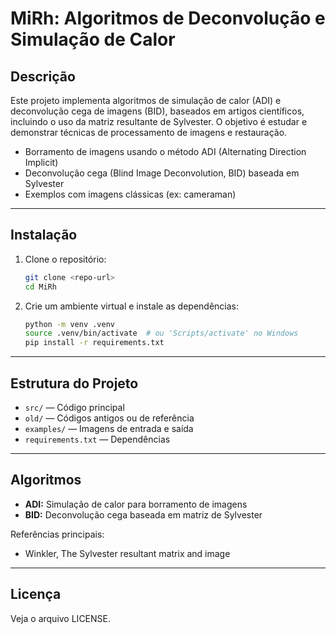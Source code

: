 # MiRh: Algoritmos de Deconvolução e Simulação de Calor

## Descrição
Este projeto implementa algoritmos de simulação de calor (ADI) e deconvolução cega de imagens (BID), baseados em artigos científicos, incluindo o uso da matriz resultante de Sylvester. O objetivo é estudar e demonstrar técnicas de processamento de imagens e restauração.

- Borramento de imagens usando o método ADI (Alternating Direction Implicit)
- Deconvolução cega (Blind Image Deconvolution, BID) baseada em Sylvester
- Exemplos com imagens clássicas (ex: cameraman)

---

## Instalação

1. Clone o repositório:
   ```bash
   git clone <repo-url>
   cd MiRh
   ```
2. Crie um ambiente virtual e instale as dependências:
   ```bash
   python -m venv .venv
   source .venv/bin/activate  # ou 'Scripts/activate' no Windows
   pip install -r requirements.txt
   ```

---

## Estrutura do Projeto

- `src/` — Código principal
- `old/` — Códigos antigos ou de referência
- `examples/` — Imagens de entrada e saída
- `requirements.txt` — Dependências

---

## Algoritmos
- **ADI:** Simulação de calor para borramento de imagens
- **BID:** Deconvolução cega baseada em matriz de Sylvester

Referências principais:
- Winkler, The Sylvester resultant matrix and image

---

## Licença
Veja o arquivo LICENSE. 